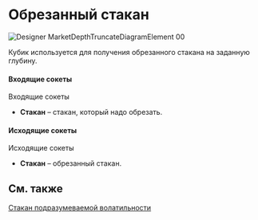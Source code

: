 # Обрезанный стакан

![Designer MarketDepthTruncateDiagramElement 00](~/images/Designer_MarketDepthTruncateDiagramElement_00.png)

Кубик используется для получения обрезанного стакана на заданную глубину.

#### Входящие сокеты

Входящие сокеты

- **Стакан** – стакан, который надо обрезать.

#### Исходящие сокеты

Исходящие сокеты

- **Стакан** – обрезанный стакан.

## См. также

[Стакан подразумеваемой волатильности](Designer_Depth_implied_volatility.md)
